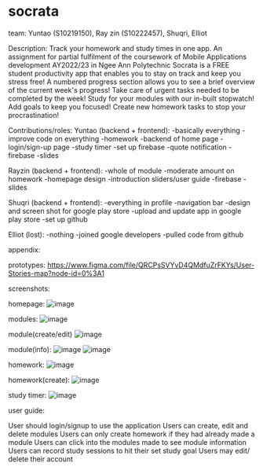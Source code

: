# socrata

team: Yuntao (S10219150), Ray zin (S10222457), Shuqri, Elliot

Description:
Track your homework and study times in one app.
An assignment for partial fulfilment of the coursework of Mobile Applications development AY2022/23 in Ngee Ann Polytechnic
Socrata is a FREE student productivity app that enables you to stay on track and keep you stress free!
A numbered progress section allows you to see a brief overview of the current week's progress! Take care of urgent tasks needed to be completed by the week!
Study for your modules with our in-built stopwatch! Add goals to keep you focused!
Create new homework tasks to stop your procrastination!

Contributions/roles:
Yuntao (backend + frontend): 
-basically everything 
-improve code on everything
-homework 
-backend of home page 
-login/sign-up page
-study timer
-set up firebase
-quote notification
-firebase
-slides

Rayzin (backend + frontend): 
-whole of module
-moderate amount on homework
-homepage design
-introduction sliders/user guide
-firebase
-slides

Shuqri (backend + frontend): 
-everything in profile
-navigation bar
-design and screen shot for google play store
-upload and update app in google play store
-set up github

Elliot (lost): 
-nothing
-joined google developers
-pulled code from github



appendix:

prototypes:
https://www.figma.com/file/QRCPsSVYvD4QMdfuZrFKYs/User-Stories-map?node-id=0%3A1

screenshots:

homepage:
![image](https://user-images.githubusercontent.com/94064635/175819023-32f4a4f4-874e-4299-9f64-78711d0e7970.png)

modules:
![image](https://user-images.githubusercontent.com/94064635/175819061-c4b70ec3-ac1b-42c8-9e68-92ba7fdeba65.png)

module(create/edit)
![image](https://user-images.githubusercontent.com/94064635/175819080-d08cbfff-4935-4b99-a5e3-2926150a3606.png)

module(info):
![image](https://user-images.githubusercontent.com/94064635/175819124-dc93d02e-a708-4368-a553-2a8953ee3c99.png)
![image](https://user-images.githubusercontent.com/94064635/175819127-22c78a63-2093-4107-8e7b-aa48956d4f6d.png)

homework:
![image](https://user-images.githubusercontent.com/94064635/175819138-9a7cf630-7eb4-40e0-89be-77b92a745c5a.png)

homework(create):
![image](https://user-images.githubusercontent.com/94064635/175819147-c83a872f-e183-4ee5-ac26-e1325fdb35ab.png)

study timer:
![image](https://user-images.githubusercontent.com/94064635/175819172-b55571ea-60f9-4fa7-8a10-921935543951.png)

user guide:

User should login/signup to use the application
Users can create, edit and delete modules
Users can only create homework if they had already made a module
Users can click into the modules made to see module information
Users can record study sessions to hit their set study goal
Users may edit/ delete their account
